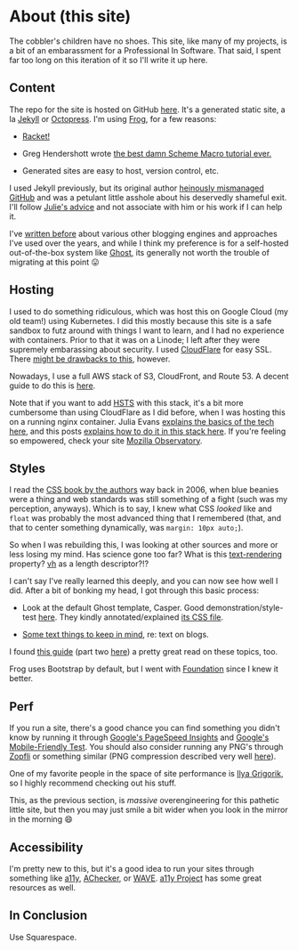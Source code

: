 # About (this site)

The cobbler's children have no shoes. This site, like many of my projects, is
a bit of an embarassment for a Professional In Software. That said, I spent far
too long on this iteration of it so I'll write it up here.

## Content

The repo for the site is hosted on GitHub [here][3]. It's a generated static
site, a la [Jekyll][1] or [Octopress][2]. I'm using [Frog][4], for a few
reasons:

* [Racket!][7]

* Greg Hendershott wrote [the best damn Scheme Macro tutorial ever.][8]

* Generated sites are easy to host, version control, etc.

I used Jekyll previously, but its original author [heinously mismanaged
GitHub][6] and was a petulant little asshole about his deservedly shameful exit.
I'll follow [Julie's advice][5] and not associate with him or his work if I can
help it.

I've [written before][9] about various other blogging engines and approaches
I've used over the years, and while I think my preference is for a self-hosted
out-of-the-box system like [Ghost][10], its generally not worth the trouble of
migrating at this point 😛

## Hosting

I used to do something ridiculous, which was host this on Google Cloud (my old
team!) using Kubernetes. I did this mostly because this site is a safe sandbox
to futz around with things I want to learn, and I had no experience with
containers. Prior to that it was on a Linode; I left after they were supremely
embarassing about security. I used [CloudFlare][11] for easy SSL. There [might
be drawbacks to this][24], however.

Nowadays, I use a full AWS stack of S3, CloudFront, and Route 53. A decent guide
to do this is [here][32].

Note that if you want to add [HSTS][37] with this stack, it's a bit more
cumbersome than using CloudFlare as I did before, when I was hosting this on a
running nginx container. Julia Evans [explains the basics of the tech here][34],
and this posts [explains how to do it in this stack here][35]. If you're feeling
so empowered, check your site [Mozilla Observatory][36].

## Styles

I read the [CSS book by the authors][16] way back in 2006, when blue beanies
were a thing and web standards was still something of a fight (such was my
perception, anyways). Which is to say, I knew what CSS _looked_ like and `float`
was probably the most advanced thing that I remembered (that, and that to center
something dynamically, was `margin: 10px auto;`).

So when I was rebuilding this, I was looking at other sources and more or less
losing my mind. Has science gone too far? What is this [text-rendering][17]
property? [vh][18] as a length descriptor?!?

I can't say I've really learned this deeply, and you can now see how well I did.
After a bit of bonking my head, I got through this basic process:

* Look at the default Ghost template, Casper. Good demonstration/style-test
  [here][20]. They kindly annotated/explained [its CSS file][21].

* [Some text things to keep in mind][22], re: text on blogs.

I found [this guide][19] (part two [here][23]) a pretty great read on these
topics, too.

Frog uses Bootstrap by default, but I went with [Foundation][33] since I knew it
better.

## Perf

If you run a site, there's a good chance you can find something you didn't know
by running it through [Google's PageSpeed Insights][12] and [Google's
Mobile-Friendly Test][13]. You should also consider running any PNG's through
[Zopfli][14] or something similar (PNG compression described very well
[here][15]).

One of my favorite people in the space of site performance is [Ilya
Grigorik][25], so I highly recommend checking out his stuff.

This, as the previous section, is _massive_ overengineering for this pathetic
little site, but then you may just smile a bit wider when you look in the mirror
in the morning 😄

## Accessibility

I'm pretty new to this, but it's a good idea to run your sites through something
like [a11y][26], [AChecker][27], or [WAVE][28]. [a11y Project][29] has some
great resources as well.

## In Conclusion

Use Squarespace.

   [1]: https://jekyllrb.com/
   [2]: https://github.com/octopress/octopress
   [3]: https://github.com/pablo-meier/Pablog
   [4]: https://github.com/greghendershott/frog
   [5]: https://twitter.com/nrrrdcore/status/459358875213238272
   [6]: http://valleywag.gawker.com/meet-the-married-duo-behind-techs-biggest-new-harassme-1545685104
   [7]: http://racket-lang.org/
   [8]: http://www.greghendershott.com/fear-of-macros/
   [9]: /2013/11/blogging-solutions.html
   [10]: https://ghost.org/
   [11]: https://www.cloudflare.com/ssl/
   [12]: https://developers.google.com/speed/pagespeed/insights/
   [13]: https://www.google.com/webmasters/tools/mobile-friendly/
   [14]: https://github.com/google/zopfli
   [15]: https://blog.codinghorror.com/zopfli-optimization-literally-free-bandwidth/
   [16]: https://www.amazon.com/Cascading-Style-Sheets-Designing-Web/dp/0321193121
   [17]: https://developer.mozilla.org/en-US/docs/Web/CSS/text-rendering
   [18]: https://developer.mozilla.org/en-US/docs/Web/CSS/length
   [19]: https://medium.com/@erikdkennedy/7-rules-for-creating-gorgeous-ui-part-1-559d4e805cda#.b1ywaheh4
   [20]: http://demo.ghost.io/style-test/
   [21]: http://demo.ghost.io/assets/css/screen.css?v=325f46f29b
   [22]: http://www.kaikkonendesign.fi/typography/
   [23]: https://medium.com/@erikdkennedy/7-rules-for-creating-gorgeous-ui-part-2-430de537ba96#.ln69vedet
   [24]: http://www.slashgeek.net/2016/05/17/cloudflare-is-ruining-the-internet-for-me/
   [25]: https://www.igvita.com/
   [26]: https://addyosmani.com/a11y/
   [27]: http://achecker.ca/checker/index.php
   [28]: http://wave.webaim.org/
   [29]: http://a11yproject.com/
   [30]: https://www.docker.com/
   [31]: http://kubernetes.io/
   [32]: https://stormpath.com/blog/ultimate-guide-deploying-static-site-aws
   [33]: https://foundation.zurb.com/
   [34]: https://jvns.ca/blog/2017/04/30/using-strict-transport-security/
   [35]: https://nvisium.com/blog/2017/08/10/lambda-edge-cloudfront-custom-headers/
   [36]: https://observatory.mozilla.org/
   [37]: https://en.wikipedia.org/wiki/HTTP_Strict_Transport_Security
